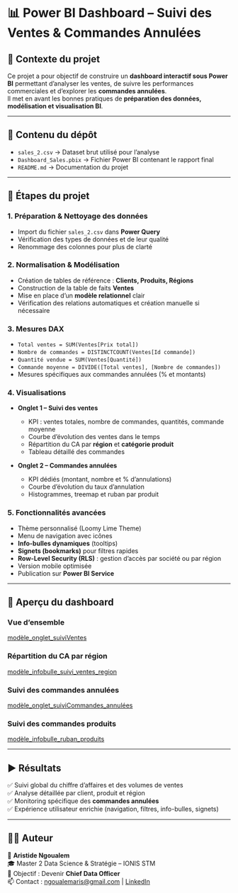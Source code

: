 # 📊 Power BI Dashboard – Suivi des Ventes & Commandes Annulées

## 🚀 Contexte du projet
Ce projet a pour objectif de construire un **dashboard interactif sous Power BI** permettant d’analyser les ventes, de suivre les performances commerciales et d’explorer les **commandes annulées**.  
Il met en avant les bonnes pratiques de **préparation des données, modélisation et visualisation BI**.

---

## 📂 Contenu du dépôt
- `sales_2.csv` → Dataset brut utilisé pour l’analyse  
- `Dashboard_Sales.pbix` → Fichier Power BI contenant le rapport final  
- `README.md` → Documentation du projet  

---

## 🔧 Étapes du projet

### 1. Préparation & Nettoyage des données
- Import du fichier `sales_2.csv` dans **Power Query**  
- Vérification des types de données et de leur qualité  
- Renommage des colonnes pour plus de clarté  

### 2. Normalisation & Modélisation
- Création de tables de référence : **Clients, Produits, Régions**  
- Construction de la table de faits **Ventes**  
- Mise en place d’un **modèle relationnel** clair  
- Vérification des relations automatiques et création manuelle si nécessaire  

### 3. Mesures DAX
- `Total ventes = SUM(Ventes[Prix total])`  
- `Nombre de commandes = DISTINCTCOUNT(Ventes[Id commande])`  
- `Quantité vendue = SUM(Ventes[Quantité])`  
- `Commande moyenne = DIVIDE([Total ventes], [Nombre de commandes])`  
- Mesures spécifiques aux commandes annulées (% et montants)  

### 4. Visualisations
- **Onglet 1 – Suivi des ventes**
  - KPI : ventes totales, nombre de commandes, quantités, commande moyenne  
  - Courbe d’évolution des ventes dans le temps  
  - Répartition du CA par **région** et **catégorie produit**  
  - Tableau détaillé des commandes  

- **Onglet 2 – Commandes annulées**
  - KPI dédiés (montant, nombre et % d’annulations)  
  - Courbe d’évolution du taux d’annulation  
  - Histogrammes, treemap et ruban par produit  

### 5. Fonctionnalités avancées
- Thème personnalisé (Loomy Lime Theme)  
- Menu de navigation avec icônes  
- **Info-bulles dynamiques** (tooltips)  
- **Signets (bookmarks)** pour filtres rapides  
- **Row-Level Security (RLS)** : gestion d’accès par société ou par région  
- Version mobile optimisée  
- Publication sur **Power BI Service**  

---

## 📸 Aperçu du dashboard

### Vue d’ensemble
[modèle_onglet_suiviVentes](https://github.com/user-attachments/assets/dc90f2d1-8dd7-4230-8df0-19693174b915)


### Répartition du CA par région
[modèle_infobulle_suivi_ventes_region](https://github.com/user-attachments/assets/0bc23eb6-1d79-4e3b-86f8-e0eb86d0116c)


### Suivi des commandes annulées
[modèle_onglet_suiviCommandes_annulées](https://github.com/user-attachments/assets/d80568c5-c204-4807-979f-60d2870e0ace)

### Suivi des commandes produits
[modèle_infobulle_ruban_produits](https://github.com/user-attachments/assets/e6d8b884-d9c2-4c9e-bc8b-c063908328de)


---

## ▶️ Résultats
✅ Suivi global du chiffre d’affaires et des volumes de ventes  
✅ Analyse détaillée par client, produit et région  
✅ Monitoring spécifique des **commandes annulées**  
✅ Expérience utilisateur enrichie (navigation, filtres, info-bulles, signets)  

---

## 🧑‍💻 Auteur
👤 **Aristide Ngoualem**  
🎓 Master 2 Data Science & Stratégie – IONIS STM  
📌 Objectif : Devenir **Chief Data Officer**  
📫 Contact : ngoualemaris@gmail.com | [LinkedIn](https://www.linkedin.com/)  

